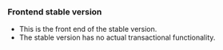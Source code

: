 ### Frontend stable version
- This is the front end of the stable version.
- The stable version has no actual transactional functionality.
